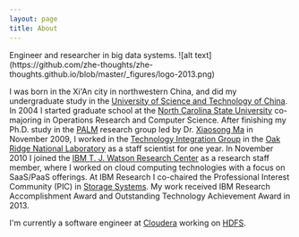 ```yaml
---
layout: page
title: About
---
```


<p class="message">
  Engineer and researcher in big data systems. ![alt text](https://github.com/zhe-thoughts/zhe-thoughts.github.io/blob/master/_figures/logo-2013.png)
</p>

I was born in the Xi'An city in northwestern China, and did my undergraduate study in the [University of Science and Technology of China](http://www.ustc.edu.cn/). In 2004 I started graduate school at the [North Carolina State University](http://www.ncsu.edu) co-majoring in Operations Research and Computer Science. After finishing my Ph.D. study in the [PALM](http://research.csc.ncsu.edu/palm/index.htm) research group led by Dr. [Xiaosong Ma](http://qcri.org.qa/page?a=117&name=Xiaosong_Ma&pid=154&lang=en-CA) in November 2009, I worked in the [Technology Integration Group](http://techint.nccs.gov/) in the [Oak Ridge National Laboratory](http://www.ornl.gov) as a staff scientist for one year. In November 2010 I joined the [IBM T. J. Watson Research Center](http://www.research.ibm.com/labs/watson/) as a research staff member, where I worked on cloud computing technologies with a focus on SaaS/PaaS offerings. At IBM Research I co-chaired the Professional Interest Community (PIC) in [Storage Systems](http://researcher.watson.ibm.com/researcher/view_group.php?id=155). My work received IBM Research Accomplishment Award and Outstanding Technology Achievement Award in 2013.

I'm currently a software engineer at [Cloudera](www.cloudera.com) working on [HDFS](http://hadoop.apache.org/docs/r1.2.1/hdfs_design.html). 